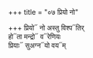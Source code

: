 +++
title = "०७ प्रियो नो"

+++
प्रियो᳓ नो अस्तु विश्प᳓तिर्  
हो᳓ता मन्द्रो᳓ व᳓रेणियः  
प्रियाः᳓ सुअग्न᳓यो वय᳓म्
